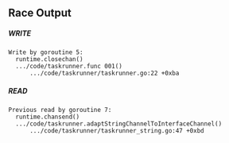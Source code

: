 ## Race Output

##### WRITE

```
Write by goroutine 5:
  runtime.closechan()
  .../code/taskrunner.func 001()
      .../code/taskrunner/taskrunner.go:22 +0xba
```

##### READ

```
Previous read by goroutine 7:
  runtime.chansend()
  .../code/taskrunner.adaptStringChannelToInterfaceChannel()
      .../code/taskrunner/taskrunner_string.go:47 +0xbd
```
